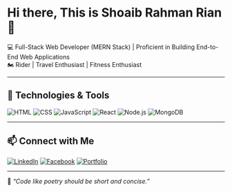 # Hi there, This is Shoaib Rahman Rian 👋
  
💻 Full-Stack Web Developer (MERN Stack) | Proficient in Building End-to-End Web Applications <br>
🏍️ Rider | Travel Enthusiast | Fitness Enthusiast

---

## 🧰 Technologies & Tools
![HTML](https://img.shields.io/badge/-HTML5-E34F26?logo=html5&logoColor=fff)
![CSS](https://img.shields.io/badge/-CSS3-1572B6?logo=css3)
![JavaScript](https://img.shields.io/badge/-JavaScript-F7DF1E?logo=javascript&logoColor=black)
![React](https://img.shields.io/badge/-React-61DAFB?logo=react&logoColor=000)
![Node.js](https://img.shields.io/badge/-Node.js-339933?logo=node.js&logoColor=fff)
![MongoDB](https://img.shields.io/badge/-MongoDB-47A248?logo=mongodb&logoColor=white)

---

## 📫 Connect with Me
[![LinkedIn](https://img.shields.io/badge/-LinkedIn-blue?style=flat&logo=linkedin&logoColor=white)](https://linkedin.com/in/yourprofile)
[![Facebook](https://img.shields.io/badge/-Facebook-1877F2?style=flat&logo=facebook&logoColor=white)](https://facebook.com/yourprofile)
[![Portfolio](https://img.shields.io/badge/-Portfolio-black?style=flat&logo=github&logoColor=white)](https://yourportfolio.com)

---

🧠 _“Code like poetry should be short and concise.”_  
